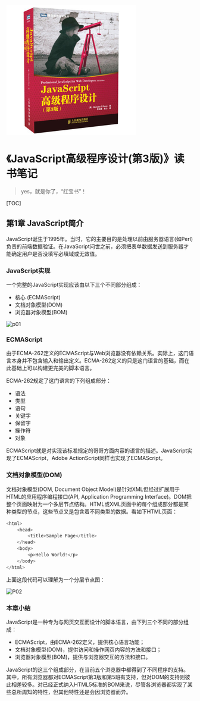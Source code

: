 ![9787115275790](../../static/img/9787115275790.jpg)

# 《JavaScript高级程序设计(第3版)》读书笔记

> yes，就是你了，“红宝书”！

[TOC]

## 第1章 JavaScript简介

JavaScript诞生于1995年。当时，它的主要目的是处理以前由服务器语言(如Perl)负责的前端数据验证。在JavaScript问世之前，必须把表单数据发送到服务器才能确定用户是否没填写必填域或无效值。

### JavaScript实现

一个完整的JavaScript实现应该由以下三个不同部分组成：
  - 核心 (ECMAScript)
  - 文档对象模型(DOM)
  - 浏览器对象模型(BOM)

![p01](http://ofx24fene.bkt.clouddn.com//img/2017/JS%E7%BA%A2%E5%AE%9D%E4%B9%A6P01.png)

### ECMAScript

由于ECMA-262定义的ECMAScript与Web浏览器没有依赖关系。实际上，这门语言本身并不包含输入和输出定义。ECMA-262定义的只是这门语言的基础，而在此基础上可以构建更完美的脚本语言。

ECMA-262规定了这门语言的下列组成部分：
  - 语法
  - 类型
  - 语句
  - 关键字
  - 保留字
  - 操作符
  - 对象

ECMAScript就是对实现该标准规定的哥哥方面内容的语言的描述。JavaScript实现了ECMAScript，Adobe ActionScript同样也实现了ECMAScript。

### 文档对象模型(DOM)

文档对象模型(DOM, Document Object Model)是针对XML但经过扩展用于HTML的应用程序编程接口(API, Application Programming Interface)。DOM把整个页面映射为一个多层节点结构。HTML或XML页面中的每个组成部分都是某种类型的节点，这些节点又是包含着不同类型的数据。看如下HTML页面：

```js
<html>
    <head>
        <title>Sample Page</title>
    </head>
    <body>
        <p>Hello World!</p>
    </body>
</html>
```

上面这段代码可以理解为一个分层节点图：

![P02](http://ofx24fene.bkt.clouddn.com//img/2017/JS%E7%BA%A2%E5%AE%9D%E4%B9%A6P02.png)

### 本章小结

JavaScript是一种专为与网页交互而设计的脚本语言，由下列三个不同的部分组成：
  - ECMAScript，由ECMA-262定义，提供核心语言功能；
  - 文档对象模型(DOM)，提供访问和操作网页内容的方法和接口；
  - 浏览器对象模型(BOM)，提供与浏览器交互的方法和接口。

JavaScript的这三个组成部分，在当前五个浏览器中都得到了不同程序的支持。其中，所有浏览器都对ECMAScript第3版和第5班有支持，但对DOM的支持则彼此相差较多。对已经正式纳入HTML5标准的BOM来说，尽管各浏览器都实现了某些总所周知的特性，但其他特性还是会因浏览器而异。